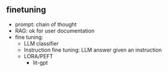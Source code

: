 ## finetuning

- prompt: chain of thought
- RAG: ok for user documentation
- fine tuning:
    - LLM classifier
    - Instruction fine tuning: LLM answer given an instruction
    - LORA/PEFT
        - lit-gpt
